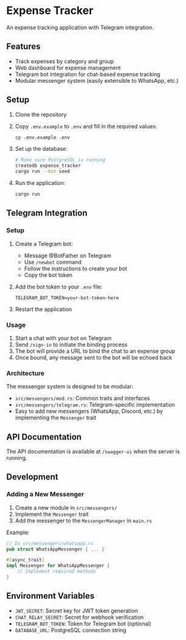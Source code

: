 # Expense Tracker

An expense tracking application with Telegram integration.

## Features

- Track expenses by category and group
- Web dashboard for expense management
- Telegram bot integration for chat-based expense tracking
- Modular messenger system (easily extensible to WhatsApp, etc.)

## Setup

1. Clone the repository
2. Copy `.env.example` to `.env` and fill in the required values:
   ```bash
   cp .env.example .env
   ```

3. Set up the database:
   ```bash
   # Make sure PostgreSQL is running
   createdb expense_tracker
   cargo run --bin seed
   ```

4. Run the application:
   ```bash
   cargo run
   ```

## Telegram Integration

### Setup

1. Create a Telegram bot:
   - Message @BotFather on Telegram
   - Use `/newbot` command
   - Follow the instructions to create your bot
   - Copy the bot token

2. Add the bot token to your `.env` file:
   ```
   TELEGRAM_BOT_TOKEN=your-bot-token-here
   ```

3. Restart the application

### Usage

1. Start a chat with your bot on Telegram
2. Send `/sign-in` to initiate the binding process
3. The bot will provide a URL to bind the chat to an expense group
4. Once bound, any message sent to the bot will be echoed back

### Architecture

The messenger system is designed to be modular:

- `src/messengers/mod.rs`: Common traits and interfaces
- `src/messengers/telegram.rs`: Telegram-specific implementation
- Easy to add new messengers (WhatsApp, Discord, etc.) by implementing the `Messenger` trait

## API Documentation

The API documentation is available at `/swagger-ui` when the server is running.

## Development

### Adding a New Messenger

1. Create a new module in `src/messengers/`
2. Implement the `Messenger` trait
3. Add the messenger to the `MessengerManager` in `main.rs`

Example:
```rust
// In src/messengers/whatsapp.rs
pub struct WhatsAppMessenger { ... }

#[async_trait]
impl Messenger for WhatsAppMessenger {
    // Implement required methods
}
```

## Environment Variables

- `JWT_SECRET`: Secret key for JWT token generation
- `CHAT_RELAY_SECRET`: Secret for webhook verification
- `TELEGRAM_BOT_TOKEN`: Token for Telegram bot (optional)
- `DATABASE_URL`: PostgreSQL connection string
